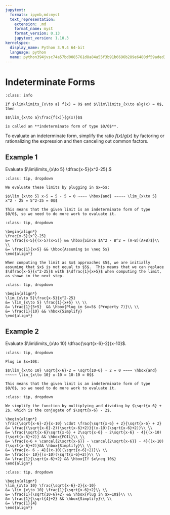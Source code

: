 ```yaml
---
jupytext:
  formats: ipynb,md:myst
  text_representation:
    extension: .md
    format_name: myst
    format_version: 0.13
    jupytext_version: 1.10.3
kernelspec:
  display_name: Python 3.9.4 64-bit
  language: python
  name: python394jvsc74a57bd0085761d8a84a55f3b91b6696b289e6480df59aded311489218ab7e58f5e20cd3
---
```

# Indeterminate Forms

```{admonition} Definition
:class: info

If $\lim\limits_{x\to a} f(x) = 0$ and $\lim\limits_{x\to a}g(x) = 0$, then 

$$\lim_{x\to a}\frac{f(x)}{g(x)}$$

is called an **indeterminate form of type $0/0$**.  
```

To evaluate an indeterminate form, simplify the ratio $f(x)/g(x)$ by factoring or rationalizing the expression and then canceling out common factors.


## Example 1

Evaluate $\lim\limits_{x\to 5} \dfrac{x-5}{x^2-25}.$

```{admonition} Step 1: Evaluate the limit of numerator and denominator.
:class: tip, dropdown

We evaluate these limits by plugging in $x=5$:

$$\lim_{x\to 5} x-5 = 5 - 5 = 0 ~~~~ \hbox{and} ~~~~~ \lim_{x\to 5} x^2 - 25 = 5^2-25 = 0$$

This means that the given limit is an indeterminate form of type $0/0$, so we need to do more work to evaluate it.
```

```{admonition} Step 2: Factor numerator and/or denominator and simplify.
:class: tip, dropdown

\begin{align*}
\frac{x-5}{x^2-25}
&= \frac{x-5}{(x-5)(x+5)} && \hbox{Since $A^2 - B^2 = (A-B)(A+B)$}\\ \\
&= \frac{1}{x+5} && \hbox{Assuming $x \neq 5$}
\end{align*}

When computing the limit as $x$ approaches $5$, we are initially assuming that $x$ is not equal to $5$.  This means that we can replace $\dfrac{x-5}{x^2-25}$ with $\dfrac{1}{x+5}$ when computing the limit, as shown in the next step.
```

```{admonition} Step 3: Evaluate the limit using the simplified function.
:class: tip, dropdown

\begin{align*}
\lim_{x\to 5}\frac{x-5}{x^2-25}
&= \lim_{x\to 5} \frac{1}{x+5} \\ \\
&= \frac{1}{5+5}  && \hbox{Plug in $x=5$ (Property 7)}\\ \\
&= \frac{1}{10} && \hbox{Simplify}
\end{align*}
```


## Example 2

Evaluate $\lim\limits_{x\to 10} \dfrac{\sqrt{x-6}-2}{x-10}$.

```{admonition} Step 1: Evaluate the limit of numerator and denominator.
:class: tip, dropdown

Plug in $x=10$:

$$\lim_{x\to 10} \sqrt{x-6}-2 = \sqrt{10-6} - 2 = 0 ~~~~ \hbox{and} ~~~~~ \lim_{x\to 10} x-10 = 10-10 = 0$$

This means that the given limit is an indeterminate form of type $0/0$, so we need to do more work to evaluate it.
```

```{admonition} Step 2: Simplify the function.
:class: tip, dropdown

We simplify the function by multiplying and dividing by $\sqrt{x-6} + 2$, which is the conjugate of $\sqrt{x-6} - 2$.

\begin{align*}
\frac{\sqrt{x-6}-2}{x-10} \cdot \frac{\sqrt{x-6} + 2}{\sqrt{x-6} + 2}
&= \frac{(\sqrt{x-6}-2)(\sqrt{x-6}+2)}{(x-10)(\sqrt{x-6}+2)}\\ \\
&= \frac{\sqrt{x-6}\sqrt{x-6} + 2\sqrt{x-6} - 2\sqrt{x-6} - 4}{(x-10)(\sqrt{x-6}+2)} && \hbox{FOIL}\\ \\
&= \frac{x-6 + \cancel{2\sqrt{x-6}} - \cancel{2\sqrt{x-6}} - 4}{(x-10)(\sqrt{x-6}+2)}&& \hbox{Simplify}\\ \\
&= \frac{x- 6 - 4}{(x-10)(\sqrt{x-6}+2)}\\ \\
&= \frac{x- 10}{(x-10)(\sqrt{x-6}+2)}\\ \\
&= \frac{1}{\sqrt{x-6}+2} && \hbox{If $x\neq 10$}
\end{align*}
```

```{admonition} Step 3: Evaluate the limit using the simplified function.
:class: tip, dropdown

\begin{align*}
\lim_{x\to 10} \frac{\sqrt{x-6}-2}{x-10} 
&= \lim_{x\to 10} \frac{1}{\sqrt{x-6}+2}\\ \\
&= \frac{1}{\sqrt{10-6}+2} && \hbox{Plug in $x=10$}\\ \\
&= \frac{1}{\sqrt{4}+2} && \hbox{Simplify}\\ \\
&= \frac{1}{4}
\end{align*}
```

